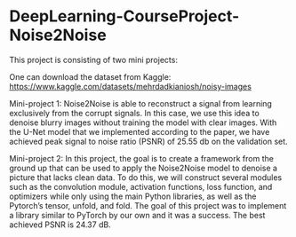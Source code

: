 # DeepLearning-CourseProject-Noise2Noise

This project is consisting of two mini projects:

One can download the dataset from Kaggle: 
https://www.kaggle.com/datasets/mehrdadkianiosh/noisy-images

Mini-project 1: Noise2Noise is able to reconstruct a signal from learning exclusively from the corrupt signals. In this case, we use this idea to denoise 
blurry images without training the model with clear images. With the U-Net model that we implemented according to the paper, we have achieved peak signal 
to noise ratio (PSNR) of 25.55 db on the validation set.

Mini-project 2: In this project, the goal is to create a framework from the ground up that can be used to apply the Noise2Noise model to denoise a 
picture that lacks clean data. To do this, we will construct several modules such as the convolution module, activation functions, loss function, 
and optimizers while only using the main Python libraries, as well as the Pytorch’s tensor, unfold, and fold. The goal of this project was to implement 
a library similar to PyTorch by our own and it was a success. The best achieved PSNR is 24.37 dB.
